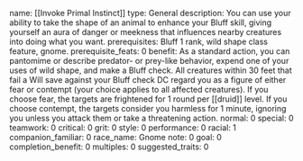name: [[Invoke Primal Instinct]]
type: General
description: You can use your ability to take the shape of an animal to enhance your Bluff skill, giving yourself an aura of danger or meekness that influences nearby creatures into doing what you want.
prerequisites: Bluff 1 rank, wild shape class feature, gnome.
prerequisite_feats: 0
benefit: As a standard action, you can pantomime or describe predator- or prey-like behavior, expend one of your uses of wild shape, and make a Bluff check. All creatures within 30 feet that fail a Will save against your Bluff check DC regard you as a figure of either fear or contempt (your choice applies to all affected creatures). If you choose fear, the targets are frightened for 1 round per [[druid]] level. If you choose contempt, the targets consider you harmless for 1 minute, ignoring you unless you attack them or take a threatening action.
normal: 0
special: 0
teamwork: 0
critical: 0
grit: 0
style: 0
performance: 0
racial: 1
companion_familiar: 0
race_name: Gnome
note: 0
goal: 0
completion_benefit: 0
multiples: 0
suggested_traits: 0
